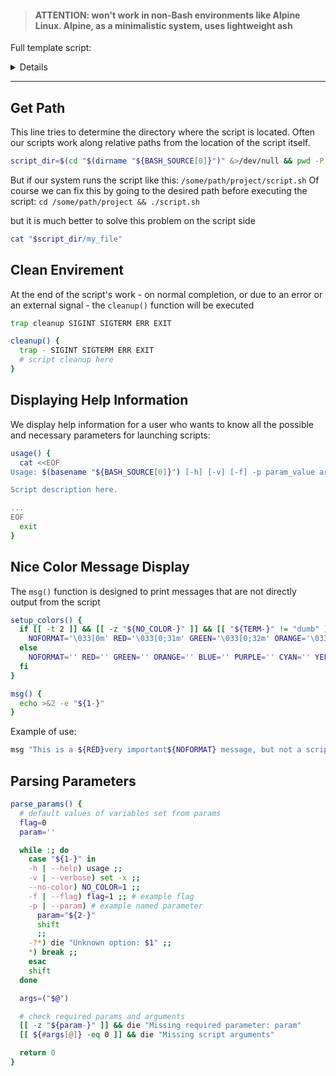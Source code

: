 > #### ATTENTION: won't work in non-Bash environments like Alpine Linux. Alpine, as a minimalistic system, uses lightweight ash

Full template script:
<details>

```bash
#!/usr/bin/env bash

set -Eeuo pipefail
trap cleanup SIGINT SIGTERM ERR EXIT

script_dir=$(cd "$(dirname "${BASH_SOURCE[0]}")" &>/dev/null && pwd -P)

usage() {
  cat <<EOF
Usage: $(basename "${BASH_SOURCE[0]}") [-h] [-v] [-f] -p param_value arg1 [arg2...]

Script description here.

Available options:

-h, --help      Print this help and exit
-v, --verbose   Print script debug info
-f, --flag      Some flag description
-p, --param     Some param description
EOF
  exit
}

cleanup() {
  trap - SIGINT SIGTERM ERR EXIT
  # script cleanup here
}

setup_colors() {
  if [[ -t 2 ]] && [[ -z "${NO_COLOR-}" ]] && [[ "${TERM-}" != "dumb" ]]; then
    NOFORMAT='\033[0m' RED='\033[0;31m' GREEN='\033[0;32m' ORANGE='\033[0;33m' BLUE='\033[0;34m' PURPLE='\033[0;35m' CYAN='\033[0;36m' YELLOW='\033[1;33m'
  else
    NOFORMAT='' RED='' GREEN='' ORANGE='' BLUE='' PURPLE='' CYAN='' YELLOW=''
  fi
}

msg() {
  echo >&2 -e "${1-}"
}

die() {
  local msg=$1
  local code=${2-1} # default exit status 1
  msg "$msg"
  exit "$code"
}

parse_params() {
  # default values of variables set from params
  flag=0
  param=''

  while :; do
    case "${1-}" in
    -h | --help) usage ;;
    -v | --verbose) set -x ;;
    --no-color) NO_COLOR=1 ;;
    -f | --flag) flag=1 ;; # example flag
    -p | --param) # example named parameter
      param="${2-}"
      shift
      ;;
    -?*) die "Unknown option: $1" ;;
    *) break ;;
    esac
    shift
  done

  args=("$@")

  # check required params and arguments
  [[ -z "${param-}" ]] && die "Missing required parameter: param"
  [[ ${#args[@]} -eq 0 ]] && die "Missing script arguments"

  return 0
}

parse_params "$@"
setup_colors

# script logic here
msg "${RED}Read parameters:${NOFORMAT}"
msg "- flag: ${flag}"
msg "- param: ${param}"
msg "- arguments: ${args[*]-}"
```

</details>

---


## Get Path
This line tries to determine the directory where the script is located.
Often our scripts work along relative paths from the location of the script itself.

```bash
script_dir=$(cd "$(dirname "${BASH_SOURCE[0]}")" &>/dev/null && pwd -P)
```

But if our system runs the script like this: `/some/path/project/script.sh`
Of course we can fix this by going to the desired path before executing the script: `cd /some/path/project && ./script.sh`

but it is much better to solve this problem on the script side
```bash
cat "$script_dir/my_file"
```

## Clean Envirement

At the end of the script's work - on normal completion, or due to an error or an external signal - the `cleanup()` function will be executed

```bash
trap cleanup SIGINT SIGTERM ERR EXIT

cleanup() {
  trap - SIGINT SIGTERM ERR EXIT
  # script cleanup here
}
```


## Displaying Help Information

We display help information for a user who wants to know all the possible and necessary parameters for launching scripts:

```bash
usage() {
  cat <<EOF
Usage: $(basename "${BASH_SOURCE[0]}") [-h] [-v] [-f] -p param_value arg1 [arg2...]

Script description here.

...
EOF
  exit
}
```

## Nice Color Message Display

The `msg()` function is designed to print messages that are not directly output from the script

```bash
setup_colors() {
  if [[ -t 2 ]] && [[ -z "${NO_COLOR-}" ]] && [[ "${TERM-}" != "dumb" ]]; then
    NOFORMAT='\033[0m' RED='\033[0;31m' GREEN='\033[0;32m' ORANGE='\033[0;33m' BLUE='\033[0;34m' PURPLE='\033[0;35m' CYAN='\033[0;36m' YELLOW='\033[1;33m'
  else
    NOFORMAT='' RED='' GREEN='' ORANGE='' BLUE='' PURPLE='' CYAN='' YELLOW=''
  fi
}

msg() {
  echo >&2 -e "${1-}"
}
```

Example of use:
```bash
msg "This is a ${RED}very important${NOFORMAT} message, but not a script output value!"
```

## Parsing Parameters

```bash
parse_params() {
  # default values of variables set from params
  flag=0
  param=''

  while :; do
    case "${1-}" in
    -h | --help) usage ;;
    -v | --verbose) set -x ;;
    --no-color) NO_COLOR=1 ;;
    -f | --flag) flag=1 ;; # example flag
    -p | --param) # example named parameter
      param="${2-}"
      shift
      ;;
    -?*) die "Unknown option: $1" ;;
    *) break ;;
    esac
    shift
  done

  args=("$@")

  # check required params and arguments
  [[ -z "${param-}" ]] && die "Missing required parameter: param"
  [[ ${#args[@]} -eq 0 ]] && die "Missing script arguments"

  return 0
}
```